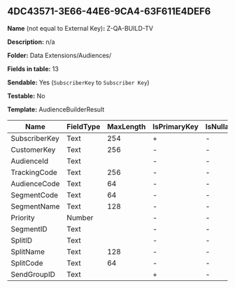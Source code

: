 ## 4DC43571-3E66-44E6-9CA4-63F611E4DEF6

**Name** (not equal to External Key)**:** Z-QA-BUILD-TV

**Description:** n/a

**Folder:** Data Extensions/Audiences/

**Fields in table:** 13

**Sendable:** Yes (`SubscriberKey` to `Subscriber Key`)

**Testable:** No

**Template:** AudienceBuilderResult

| Name | FieldType | MaxLength | IsPrimaryKey | IsNullable | DefaultValue |
| --- | --- | --- | --- | --- | --- |
| SubscriberKey | Text | 254 | + | - |  |
| CustomerKey | Text | 256 | - | - |  |
| AudienceId | Text |  | - | - |  |
| TrackingCode | Text | 256 | - | - |  |
| AudienceCode | Text | 64 | - | - |  |
| SegmentCode | Text | 64 | - | - | EmptyString() |
| SegmentName | Text | 128 | - | - | EmptyString() |
| Priority | Number |  | - | - |  |
| SegmentID | Text |  | - | - |  |
| SplitID | Text |  | - | - |  |
| SplitName | Text | 128 | - | - | EmptyString() |
| SplitCode | Text | 64 | - | - | EmptyString() |
| SendGroupID | Text |  | + | - |  |
